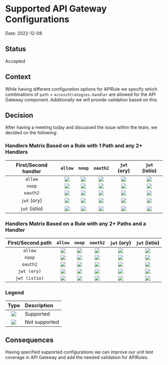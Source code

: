 # Supported API Gateway Configurations

Date: 2022-12-08

## Status

Accepted

## Context

While having different configuration options for APIRule we specify which combinations of `path` + `accessStrategies.handler` are allowed for the API Gateway component. Additionally we will provide validation based on this.

## Decision

After having a meeting today and discussed the issue within the team, we decided on the following:

### Handlers Matrix Based on a Rule with 1 Path and any 2+ Handlers

| First/Second handler | `allow` | `noop` | `oauth2` | `jwt` (ory) | `jwt` (istio) |
|:---:|:---:|:---:|:---:|:---:|:---:|
| `allow` | ![](https://placehold.co/15x15/f03c15/f03c15.png) | ![](https://placehold.co/15x15/f03c15/f03c15.png) | ![](https://placehold.co/15x15/f03c15/f03c15.png) | ![](https://placehold.co/15x15/f03c15/f03c15.png) | ![](https://placehold.co/15x15/f03c15/f03c15.png) |
| `noop` | ![](https://placehold.co/15x15/f03c15/f03c15.png) | ![](https://placehold.co/15x15/00FF00/00FF00.png) | ![](https://placehold.co/15x15/00FF00/00FF00.png) | ![](https://placehold.co/15x15/00FF00/00FF00.png) | ![](https://placehold.co/15x15/f03c15/f03c15.png) |
| `oauth2` | ![](https://placehold.co/15x15/f03c15/f03c15.png) | ![](https://placehold.co/15x15/00FF00/00FF00.png) | ![](https://placehold.co/15x15/00FF00/00FF00.png) | ![](https://placehold.co/15x15/00FF00/00FF00.png) | ![](https://placehold.co/15x15/f03c15/f03c15.png) |
| `jwt` (ory) | ![](https://placehold.co/15x15/f03c15/f03c15.png) | ![](https://placehold.co/15x15/00FF00/00FF00.png) | ![](https://placehold.co/15x15/00FF00/00FF00.png) | ![](https://placehold.co/15x15/00FF00/00FF00.png) | ![](https://placehold.co/15x15/f03c15/f03c15.png) |
| `jwt` (istio) | ![](https://placehold.co/15x15/f03c15/f03c15.png) | ![](https://placehold.co/15x15/f03c15/f03c15.png) | ![](https://placehold.co/15x15/f03c15/f03c15.png) | ![](https://placehold.co/15x15/f03c15/f03c15.png) | ![](https://placehold.co/15x15/f03c15/f03c15.png) |

### Handlers Matrix Based on a Rule with any 2+ Paths and a Handler

| First/Second path | `allow` | `noop` | `oauth2` | `jwt` (ory) | `jwt` (istio) |
|:---:|:---:|:---:|:---:|:---:|:---:|
| `allow` | ![](https://placehold.co/15x15/00FF00/00FF00.png) | ![](https://placehold.co/15x15/00FF00/00FF00.png) | ![](https://placehold.co/15x15/00FF00/00FF00.png) | ![](https://placehold.co/15x15/00FF00/00FF00.png) | ![](https://placehold.co/15x15/00FF00/00FF00.png) |
| `noop` | ![](https://placehold.co/15x15/00FF00/00FF00.png) | ![](https://placehold.co/15x15/00FF00/00FF00.png) | ![](https://placehold.co/15x15/00FF00/00FF00.png) | ![](https://placehold.co/15x15/00FF00/00FF00.png) | ![](https://placehold.co/15x15/00FF00/00FF00.png) |
| `oauth2` | ![](https://placehold.co/15x15/00FF00/00FF00.png) | ![](https://placehold.co/15x15/00FF00/00FF00.png) | ![](https://placehold.co/15x15/00FF00/00FF00.png) | ![](https://placehold.co/15x15/00FF00/00FF00.png) | ![](https://placehold.co/15x15/00FF00/00FF00.png) |
| `jwt (ory)` | ![](https://placehold.co/15x15/00FF00/00FF00.png) | ![](https://placehold.co/15x15/00FF00/00FF00.png) | ![](https://placehold.co/15x15/00FF00/00FF00.png) | ![](https://placehold.co/15x15/00FF00/00FF00.png) | ![](https://placehold.co/15x15/f03c15/f03c15.png) |
| `jwt (istio)` | ![](https://placehold.co/15x15/00FF00/00FF00.png) | ![](https://placehold.co/15x15/00FF00/00FF00.png) | ![](https://placehold.co/15x15/00FF00/00FF00.png) | ![](https://placehold.co/15x15/f03c15/f03c15.png) | ![](https://placehold.co/15x15/00FF00/00FF00.png) |

### Legend

| Type | Description |
|:---:|:---|
| ![](https://placehold.co/15x15/00FF00/00FF00.png) | Supported |
| ![](https://placehold.co/15x15/f03c15/f03c15.png) | Not supported |

## Consequences

Having specified supported configurations we can improve our unit test coverage in API Gateway and add the needed validation for APIRules.